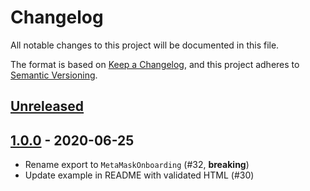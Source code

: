 # Changelog

All notable changes to this project will be documented in this file.

The format is based on [Keep a Changelog](https://keepachangelog.com/en/1.0.0/), and this project adheres to [Semantic Versioning](https://semver.org/spec/v2.0.0.html).

## [Unreleased]

## [1.0.0] - 2020-06-25

- Rename export to `MetaMaskOnboarding` (#32, **breaking**)
- Update example in README with validated HTML (#30)

[Unreleased]:https://github.com/MetaMask/metamask-onboarding/compare/v1.0.0...HEAD
[1.0.0]:https://github.com/MetaMask/metamask-onboarding/tree/v1.0.0
